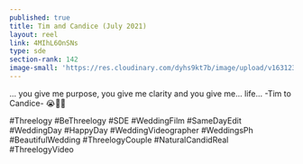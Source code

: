 ```yaml
---
published: true
title: Tim and Candice (July 2021)
layout: reel
link: 4MIhL6OnSNs
type: sde
section-rank: 142
image-small: 'https://res.cloudinary.com/dyhs9kt7b/image/upload/v1631233545/Tim_a1-01a.jpg'
---
```

... you give me purpose, you give me clarity and you give me... life... 
-Tim to Candice- 😭💞✨

#Threelogy #BeThreelogy #SDE #WeddingFilm #SameDayEdit #WeddingDay #HappyDay #WeddingVideographer #WeddingsPh #BeautifulWedding #ThreelogyCouple #NaturalCandidReal #ThreelogyVideo
